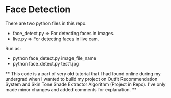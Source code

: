 # Face Detection

There are two python files in this repo.
- face_detect.py => For detecting faces in images.
- live.py => For detecting faces in live cam.


Run as:
- python face_detect.py image_file_name
- python face_detect.py test1.jpg


** This code is a part of very old tutorial that I had found online during my undergrad when I wanted to build my project on Outfit Recommendation System and Skin Tone Shade Extractor Algorithm (Project in Repo). I've only made minor changes and added comments for explanation. **


